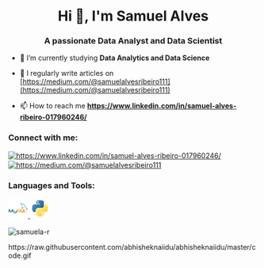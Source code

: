 <h1 align="center">Hi 👋, I'm Samuel Alves</h1>
<h3 align="center">A passionate Data Analyst and Data Scientist</h3>

- 🔭 I’m currently studying **Data Analytics and Data Science**

- 📝 I regularly write articles on [https://medium.com/@samuelalvesribeiro111](https://medium.com/@samuelalvesribeiro111)

- 📫 How to reach me **https://www.linkedin.com/in/samuel-alves-ribeiro-017960246/**

<h3 align="left">Connect with me:</h3>
<p align="left">
<a href="https://linkedin.com/in/https://www.linkedin.com/in/samuel-alves-ribeiro-017960246/" target="blank"><img align="center" src="https://raw.githubusercontent.com/rahuldkjain/github-profile-readme-generator/master/src/images/icons/Social/linked-in-alt.svg" alt="https://www.linkedin.com/in/samuel-alves-ribeiro-017960246/" height="30" width="40" /></a>
<a href="https://medium.com/https://medium.com/@samuelalvesribeiro111" target="blank"><img align="center" src="https://raw.githubusercontent.com/rahuldkjain/github-profile-readme-generator/master/src/images/icons/Social/medium.svg" alt="https://medium.com/@samuelalvesribeiro111" height="30" width="40" /></a>
</p>

<h3 align="left">Languages and Tools:</h3>
<p align="left"> <a href="https://www.mysql.com/" target="_blank" rel="noreferrer"> <img src="https://raw.githubusercontent.com/devicons/devicon/master/icons/mysql/mysql-original-wordmark.svg" alt="mysql" width="40" height="40"/> </a> <a href="https://www.python.org" target="_blank" rel="noreferrer"> <img src="https://raw.githubusercontent.com/devicons/devicon/master/icons/python/python-original.svg" alt="python" width="40" height="40"/> </a> </p>

<p><img align="center" src="https://github-readme-stats.vercel.app/api/top-langs?username=samuela-r&show_icons=true&locale=en&layout=compact" alt="samuela-r" /></p>
https://raw.githubusercontent.com/abhisheknaiidu/abhisheknaiidu/master/code.gif
